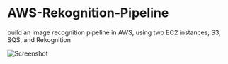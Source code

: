 # AWS-Rekognition-Pipeline
build an image recognition pipeline in AWS, using two EC2 instances, S3, SQS, and Rekognition

![Screenshot](screenshot.png)
